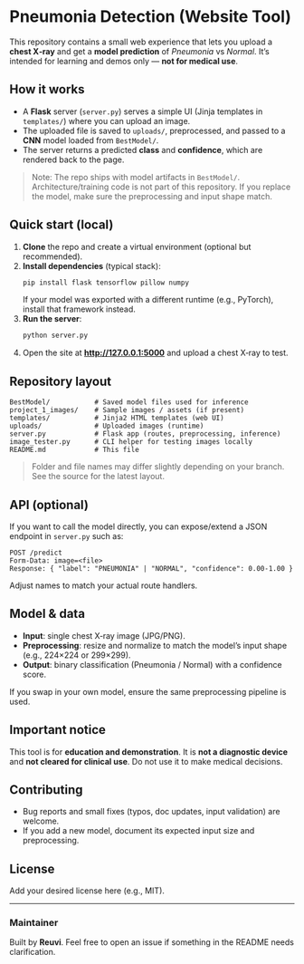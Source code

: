 # Pneumonia Detection (Website Tool)

This repository contains a small web experience that lets you upload a **chest X‑ray** and get a **model prediction** of *Pneumonia* vs *Normal*. It’s intended for learning and demos only — **not for medical use**.

## How it works
- A **Flask** server (`server.py`) serves a simple UI (Jinja templates in `templates/`) where you can upload an image.
- The uploaded file is saved to `uploads/`, preprocessed, and passed to a **CNN** model loaded from `BestModel/`.
- The server returns a predicted **class** and **confidence**, which are rendered back to the page.

> Note: The repo ships with model artifacts in `BestModel/`. Architecture/training code is not part of this repository. If you replace the model, make sure the preprocessing and input shape match.

## Quick start (local)
1. **Clone** the repo and create a virtual environment (optional but recommended).
2. **Install dependencies** (typical stack):
   ```bash
   pip install flask tensorflow pillow numpy
   ```
   If your model was exported with a different runtime (e.g., PyTorch), install that framework instead.
3. **Run the server**:
   ```bash
   python server.py
   ```
4. Open the site at **http://127.0.0.1:5000** and upload a chest X‑ray to test.

## Repository layout
```
BestModel/           # Saved model files used for inference
project_1_images/    # Sample images / assets (if present)
templates/           # Jinja2 HTML templates (web UI)
uploads/             # Uploaded images (runtime)
server.py            # Flask app (routes, preprocessing, inference)
image_tester.py      # CLI helper for testing images locally
README.md            # This file
```
> Folder and file names may differ slightly depending on your branch. See the source for the latest layout.

## API (optional)
If you want to call the model directly, you can expose/extend a JSON endpoint in `server.py` such as:
```
POST /predict
Form-Data: image=<file>
Response: { "label": "PNEUMONIA" | "NORMAL", "confidence": 0.00-1.00 }
```
Adjust names to match your actual route handlers.

## Model & data
- **Input**: single chest X‑ray image (JPG/PNG).
- **Preprocessing**: resize and normalize to match the model’s input shape (e.g., 224×224 or 299×299).
- **Output**: binary classification (Pneumonia / Normal) with a confidence score.

If you swap in your own model, ensure the same preprocessing pipeline is used.

## Important notice
This tool is for **education and demonstration**. It is **not a diagnostic device** and **not cleared for clinical use**. Do not use it to make medical decisions.

## Contributing
- Bug reports and small fixes (typos, doc updates, input validation) are welcome.
- If you add a new model, document its expected input size and preprocessing.

## License
Add your desired license here (e.g., MIT).

---

### Maintainer
Built by **Reuvi**. Feel free to open an issue if something in the README needs clarification.
